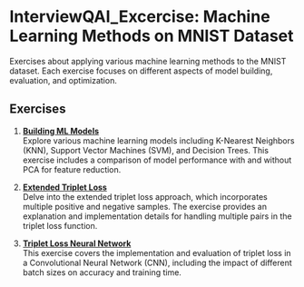 # InterviewQAI_Excercise: Machine Learning Methods on MNIST Dataset

Exercises about applying various machine learning methods to the MNIST dataset. Each exercise focuses on different aspects of model building, evaluation, and optimization.

## Exercises

1. **[Building ML Models](https://github.com/HuyNNQ-127/InterviewQAI_Excercise/tree/main/Excercise_No_1#readme)**  
   Explore various machine learning models including K-Nearest Neighbors (KNN), Support Vector Machines (SVM), and Decision Trees. This exercise includes a comparison of model performance with and without PCA for feature reduction.

2. **[Extended Triplet Loss](https://github.com/HuyNNQ-127/InterviewQAI_Excercise/tree/main/Excercise_No_2#readme)**  
   Delve into the extended triplet loss approach, which incorporates multiple positive and negative samples. The exercise provides an explanation and implementation details for handling multiple pairs in the triplet loss function.

3. **[Triplet Loss Neural Network](https://github.com/HuyNNQ-127/InterviewQAI_Excercise/tree/main/Excercise_No_3#readme)**  
   This exercise covers the implementation and evaluation of triplet loss in a Convolutional Neural Network (CNN), including the impact of different batch sizes on accuracy and training time.

